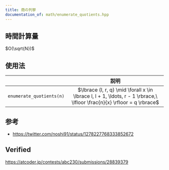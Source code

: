 ```yaml
---
title: 商の列挙
documentation_of: math/enumerate_quotients.hpp
---
```



## 時間計算量

$O(\sqrt{N})$


## 使用法

||説明|
|:--:|:--:|
|`enumerate_quotients(n)`|$\lbrace (l, r, q) \mid \forall x \in \lbrace l, l + 1, \ldots, r - 1 \rbrace,\ \lfloor \frac{n}{x} \rfloor = q \rbrace$|


## 参考

- https://twitter.com/noshi91/status/1278227768333852672


## Verified

https://atcoder.jp/contests/abc230/submissions/28839379
